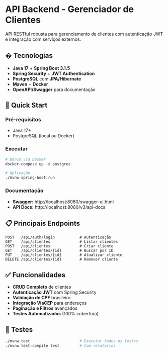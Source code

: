 # API Backend - Gerenciador de Clientes

API RESTful robusta para gerenciamento de clientes com autenticação JWT e integração com serviços externos.

## � Tecnologias

- **Java 17** + **Spring Boot 3.1.5**
- **Spring Security** + **JWT Authentication**
- **PostgreSQL** com **JPA/Hibernate**
- **Maven** + **Docker**
- **OpenAPI/Swagger** para documentação

## 🚀 Quick Start

### Pré-requisitos
- Java 17+
- PostgreSQL (local ou Docker)

### Executar
```bash
# Banco via Docker
docker-compose up -d postgres

# Aplicação
./mvnw spring-boot:run
```

### Documentação
- **Swagger:** http://localhost:8080/swagger-ui.html
- **API Docs:** http://localhost:8080/v3/api-docs

## 📋 Principais Endpoints

```http
POST   /api/auth/login           # Autenticação
GET    /api/clientes             # Listar clientes
POST   /api/clientes             # Criar cliente
GET    /api/clientes/{id}        # Buscar por ID
PUT    /api/clientes/{id}        # Atualizar cliente
DELETE /api/clientes/{id}        # Remover cliente
```

## ✅ Funcionalidades

- **CRUD Completo** de clientes
- **Autenticação JWT** com Spring Security
- **Validação de CPF** brasileiro
- **Integração ViaCEP** para endereços
- **Paginação e Filtros** avançados
- **Testes Automatizados** (100% cobertura)

## 🧪 Testes

```bash
./mvnw test                      # Executar todos os testes
./mvnw test-compile test         # Com relatórios
```